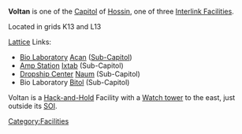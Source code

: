 **Voltan** is one of the [Capitol](Capitol.md) of
[Hossin](Hossin.md), one of three [Interlink
Facilities](Interlink.md).

Located in grids K13 and L13

[Lattice](Lattice.md) Links:

- [Bio Laboratory](Bio_Laboratory.md) [Acan](Acan.md)
  ([Sub-Capitol](Sub-Capitol.md))
- [Amp Station](Amp_Station.md) [Ixtab](Ixtab.md)
  (Sub-Capitol)
- [Dropship Center](Dropship_Center.md)
  [Naum](Naum.md) (Sub-Capitol)
- Bio Laboratory [Bitol](Bitol.md) (Sub-Capitol)

Voltan is a [Hack-and-Hold](Hack-and-Hold.md) Facility with a
[Watch tower](Watch_tower.md) to the east, just outside its
[SOI](Sphere_of_Influence.md).

[Category:Facilities](Category:Facilities.md)
